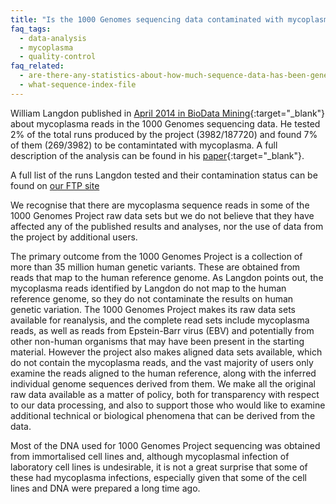 ```yaml
---
title: "Is the 1000 Genomes sequencing data contaminated with mycoplasma?"
faq_tags:
  - data-analysis
  - mycoplasma
  - quality-control
faq_related:
  - are-there-any-statistics-about-how-much-sequence-data-has-been-generated-project
  - what-sequence-index-file
---
```

                    
William Langdon published in [April 2014 in BioData Mining](http://www.biodatamining.org/content/7/1/3){:target="_blank"} about mycoplasma reads in the 1000 Genomes sequencing data. He tested 2% of the total runs produced by the project (3982/187720) and found 7% of them (269/3982) to be contamintated with mycoplasma. A full description of the analysis can be found in his [paper](http://www.biodatamining.org/content/7/1/3){:target="_blank"}.

A full list of the runs Langdon tested and their contamination status can be found on [our FTP site](ftp://ftp.1000genomes.ebi.ac.uk/vol1/ftp/technical/working/20140508_langdon_mycoplasma_test/)

We recognise that there are mycoplasma sequence reads in some of the 1000 Genomes Project raw data sets but we do not believe that they have affected any of the published results and analyses, nor the use of data from the project by additional users.

The primary outcome from the 1000 Genomes Project is a collection of more than 35 million human genetic variants. These are obtained from reads that map to the human reference genome. As Langdon points out, the mycoplasma reads identified by Langdon do not map to the human reference genome, so they do not contaminate the results on human genetic variation. The 1000 Genomes Project makes its raw data sets available for reanalysis, and the complete read sets include mycoplasma reads, as well as reads from Epstein-Barr virus (EBV) and potentially from other non-human organisms that may have been present in the starting material. However the project also makes aligned data sets available, which do not contain the mycoplasma reads, and the vast majority of users only examine the reads aligned to the human reference, along with the inferred individual genome sequences derived from them. We make all the original raw data available as a matter of policy, both for transparency with respect to our data processing, and also to support those who would like to examine additional technical or biological phenomena that can be derived from the data.

Most of the DNA used for 1000 Genomes Project sequencing was obtained from immortalised cell lines and, although mycoplasmal infection of laboratory cell lines is undesirable, it is not a great surprise that some of these had mycoplasma infections, especially given that some of the cell lines and DNA were prepared a long time ago.
